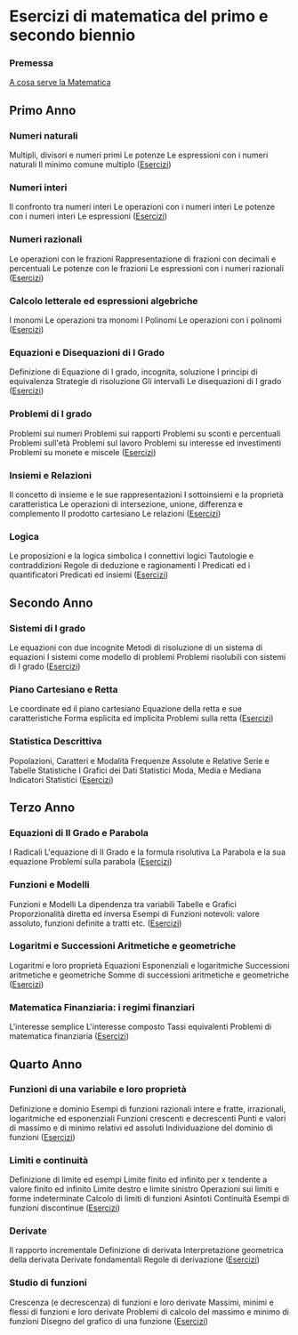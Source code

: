 # Esercizi di matematica del primo e secondo biennio

### Premessa
[A cosa serve la Matematica](http://felixblog.github.io/edu/A_cosa_serve_la_Matematica.html) 

## Primo Anno

### Numeri naturali
Multipli, divisori e numeri primi
Le potenze
Le espressioni con i numeri naturali
Il minimo comune multiplo
([Esercizi](http://felixblog.github.io/edu/Esercizi_Numeri_Naturali.html))

### Numeri interi
Il confronto tra numeri interi
Le operazioni con i numeri interi
Le potenze con i numeri interi 
Le espressioni
([Esercizi](http://felixblog.github.io/edu/Esercizi_Numeri_Interi.html))

### Numeri razionali
Le operazioni con le frazioni
Rappresentazione di frazioni con decimali e percentuali
Le potenze con le frazioni
Le espressioni con i numeri razionali
([Esercizi](http://felixblog.github.io/edu/Esercizi_Numeri_Razionali.html))

### Calcolo letterale ed espressioni algebriche
I monomi
Le operazioni tra monomi
I Polinomi
Le operazioni con i polinomi
([Esercizi](http://felixblog.github.io/edu/Esercizi_Monomi_Polinomi.html)) 

### Equazioni e Disequazioni di I Grado
Definizione di Equazione di I grado, incognita, soluzione
I principi di equivalenza
Strategie di risoluzione
Gli intervalli
Le disequazioni di I grado
([Esercizi](http://felixblog.github.io/edu/Esercizi_Equazioni_e_Formule.html)) 

### Problemi di I grado
Problemi sui numeri
Problemi sui rapporti
Problemi su sconti e percentuali
Problemi sull'età
Problemi sul lavoro
Problemi su interesse ed investimenti
Problemi su monete e miscele
([Esercizi](http://felixblog.github.io/edu/Problemi_I_grado.html)) 

### Insiemi e Relazioni
Il concetto di insieme e le sue rappresentazioni
I sottoinsiemi e la proprietà caratteristica
Le operazioni di intersezione, unione, differenza e complemento
Il prodotto cartesiano
Le relazioni
([Esercizi](http://felixblog.github.io/edu/Insiemi_e_Relazioni.html)) 

### Logica
Le proposizioni e la logica simbolica
I connettivi logici
Tautologie e contraddizioni
Regole di deduzione e ragionamenti
I Predicati ed i quantificatori
Predicati ed insiemi
([Esercizi](http://felixblog.github.io/edu/La_Logica.html)) 




## Secondo Anno

### Sistemi di I grado
Le equazioni con due incognite
Metodi di risoluzione di un sistema di equazioni
I sistemi come modello di problemi
Problemi risolubili con sistemi di I grado
([Esercizi](http://felixblog.github.io/edu/Sistemi_I_Grado.html)) 

### Piano Cartesiano e Retta
Le coordinate ed il piano cartesiano
Equazione della retta e sue caratteristiche
Forma esplicita ed implicita
Problemi sulla retta
([Esercizi](http://felixblog.github.io/edu/Piano_Cartesiano_e_Retta.html)) 

### Statistica Descrittiva
Popolazioni, Caratteri e Modalità
Frequenze Assolute e Relative
Serie e Tabelle Statistiche
I Grafici dei Dati Statistici
Moda, Media e Mediana
Indicatori Statistici
([Esercizi](http://felixblog.github.io/edu/Statistica_Descrittiva.html))




## Terzo Anno

### Equazioni di II Grado e Parabola
I Radicali
L'equazione di II Grado e la formula risolutiva
La Parabola e la sua equazione
Problemi sulla parabola
([Esercizi](http://felixblog.github.io/edu/Equazioni_II_Grado_e_Parabola.html)) 

### Funzioni e Modelli
Funzioni e Modelli
La dipendenza tra variabili
Tabelle e Grafici
Proporzionalità diretta ed inversa
Esempi di Funzioni notevoli: valore assoluto, funzioni definite a tratti etc.
([Esercizi](http://felixblog.github.io/edu/Funzioni_e_Grafici.html)) 

### Logaritmi e Successioni Aritmetiche e geometriche

Logaritmi e loro proprietà
Equazioni Esponenziali e logaritmiche
Successioni aritmetiche e geometriche
Somme di successioni aritmetiche e geometriche
([Esercizi](http://felixblog.github.io/edu/Logaritmi_Successioni_Aritmetiche_Geometriche.html)) 

### Matematica Finanziaria: i regimi finanziari

L'interesse semplice
L'interesse composto
Tassi equivalenti
Problemi di matematica finanziaria
([Esercizi](http://felixblog.github.io/edu/Regimi_Finanziari.html))




## Quarto Anno

### Funzioni di una variabile e loro proprietà
Definizione e dominio
Esempi di funzioni razionali intere e fratte, irrazionali, logaritmiche ed esponenziali
Funzioni crescenti e decrescenti
Punti e valori di massimo e di minimo relativi ed assoluti
Individuazione del dominio di funzioni
([Esercizi](http://felixblog.github.io/edu/Funzioni_E_Loro_Proprietà.html))

### Limiti e continuità
Definizione di limite ed esempi
Limite finito ed infinito per x tendente a valore finito ed infinito
Limite destro e limite sinistro
Operazioni sui limiti e forme indeterminate
Calcolo di limiti di funzioni
Asintoti
Continuità
Esempi di funzioni discontinue
([Esercizi](http://felixblog.github.io/edu/Esercizi_Funzioni_Limiti_e_Continuita.html)) 

### Derivate
Il rapporto incrementale
Definizione di derivata
Interpretazione geometrica della derivata
Derivate fondamentali
Regole di derivazione
([Esercizi](http://felixblog.github.io/edu/Funzioni_Derivate.html)) 

### Studio di funzioni
Crescenza (e decrescenza) di funzioni e loro derivate
Massimi, minimi e flessi di funzioni e loro derivate
Problemi di calcolo del massimo e minimo di funzioni
Disegno del grafico di una funzione
([Esercizi](http://felixblog.github.io/edu/Studio_Grafico.html)) 
